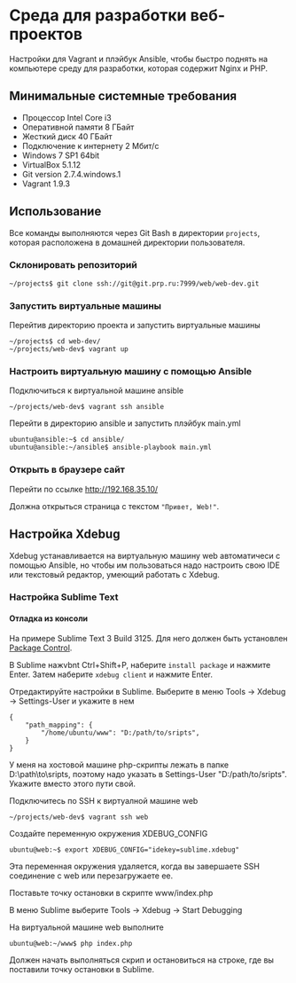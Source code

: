 # Среда для разработки веб-проектов

Настройки для Vagrant и плэйбук Ansible, чтобы быстро поднять на компьютере среду для разработки, которая содержит Nginx и PHP.

## Минимальные системные требования

 * Процессор Intel Core i3
 * Оперативной памяти 8 ГБайт
 * Жесткий диск 40 ГБайт
 * Подключение к интернету 2 Мбит/с
 * Windows 7 SP1 64bit
 * VirtualBox 5.1.12
 * Git version 2.7.4.windows.1
 * Vagrant 1.9.3

## Использование

Все команды выполняются через Git Bash в директории `projects`, которая расположена в домашней директории пользователя.

### Склонировать репозиторий

```
~/projects$ git clone ssh://git@git.prp.ru:7999/web/web-dev.git
```

### Запустить виртуальные машины

Перейтив директорию проекта и запустить виртуальные машины

```
~/projects$ cd web-dev/
~/projects/web-dev$ vagrant up
```

### Настроить виртуальную машину с помощью Ansible

Подключиться к виртуальной машине ansible

```
~/projects/web-dev$ vagrant ssh ansible
```

Перейти в директорию ansible и запустить плэйбук main.yml

```
ubuntu@ansible:~$ cd ansible/
ubuntu@ansible:~/ansible$ ansible-playbook main.yml
```

### Открыть в браузере сайт

Перейти по ссылке http://192.168.35.10/

Должна открыться страница с текстом `"Привет, Web!"`.

## Настройка Xdebug

Xdebug устанавливается на виртуальную машину web автоматичеси с помощью Ansible, но чтобы им пользоваться надо настроить свою IDE или текстовый редактор, умеющий работать с Xdebug.

### Настройка Sublime Text

#### Отладка из консоли

На примере Sublime Text 3 Build 3125. Для него должен быть установлен [Package Control](https://packagecontrol.io/installation).

В Sublime нажvbnt Ctrl+Shift+P, наберите `install package` и нажмите Enter. Затем наберите `xdebug client` и нажмите Enter.

Отредактируйте настройки в Sublime. Выберите в меню Tools -> Xdebug -> Settings-User и укажите в нем

```
{
	"path_mapping": {
		"/home/ubuntu/www": "D:/path/to/sripts",
	}
}
```

У меня на хостовой машине php-скрипты лежать в папке D:\path\to\sripts, поэтому надо указать в Settings-User "D:/path/to/sripts". Укажите вместо этого пути свой.

Подключитесь по SSH к виртуалной машине web

```
~/projects/web-dev$ vagrant ssh web
```

Создайте переменную окружения XDEBUG_CONFIG

```
ubuntu@web:~$ export XDEBUG_CONFIG="idekey=sublime.xdebug"
```

Эта переменная окружения удаляется, когда вы завершаете SSH соединение с web или перезагружаете ее.

Поставьте точку остановки в скрипте www/index.php

В меню Sublime выберите Tools -> Xdebug -> Start Debugging

На виртуальной машине web выполните

```
ubuntu@web:~/www$ php index.php
```

Должен начать выполняться скрип и остановиться на строке, где вы поставили точку остановки в Sublime.